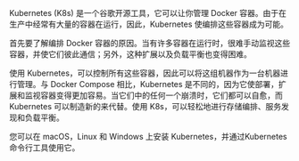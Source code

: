 Kubernetes (K8s) 是一个谷歌开源工具，它可以让你管理 Docker 容器。由于在生产中经常有大量的容器在运行，因此，Kubernetes 使编排这些容器成为可能。

首先要了解编排 Docker 容器的原因。当有许多容器在运行时，很难手动监视这些容器，并使它们彼此通信；另外，这种扩展以及负载平衡也变得困难。

使用 Kubernetes，可以控制所有这些容器，因此可以将这组机器作为一台机器进行管理。与 Docker Compose 相比，Kubernetes 是不同的，因为它使部署，扩展和监视容器变得更加容易。当它们中的任何一个崩溃时，它们都可以自愈，而 Kubernetes 可以制造新的来代替。使用 K8s，可以轻松地进行存储编排、服务发现和负载平衡。

您可以在 macOS，Linux 和 Windows 上安装 Kubernetes，并通过Kubernetes 命令行工具使用它。
